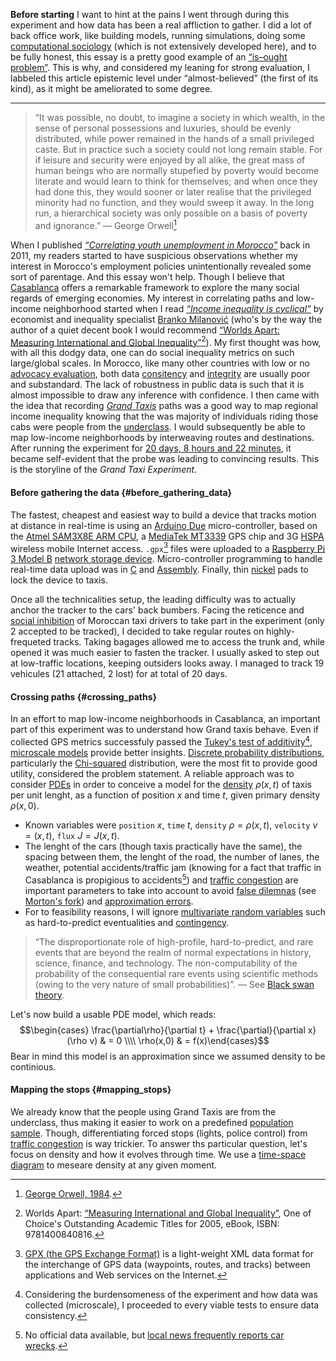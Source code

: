 __Before starting__ I want to hint at the pains I went through during this experiment and how data has been a real affliction to gather. I did a lot of back office work, like building models, running simulations, doing some [computational sociology](https://en.wikipedia.org/wiki/Computational_sociology) (which is not extensively developed here), and to be fully honest, this essay is a pretty good example of an [“is–ought problem”](https://en.wikipedia.org/wiki/Is%E2%80%93ought_problem). This is why, and considered my leaning for strong evaluation, I labbeled this article epistemic level under “almost-believed” (the first of its kind), as it might be ameliorated to some degree.

-------

> “It was possible, no doubt, to imagine a society in which wealth, in the sense of personal possessions and luxuries, should be evenly distributed, while power remained in the hands of a small privileged caste. But in practice such a society could not long remain stable. For if leisure and security were enjoyed by all alike, the great mass of human beings who are normally stupefied by poverty would become literate and would learn to think for themselves; and when once they had done this, they would sooner or later realise that the privileged minority had no function, and they would sweep it away. In the long run, a hierarchical society was only possible on a basis of poverty and ignorance.” &mdash; George Orwell[^orwell poverty]

When I published _[“Correlating youth unemployment in Morocco”](/post/morocco-youth-unemployment)_ back in 2011, my readers started to have suspicious observations whether my interest in Morocco's employment policies unintentionally revealed some sort of parentage. And this essay won't help. Though I believe that [Casablanca](https://en.wikipedia.org/wiki/Casablanca) offers a remarkable framework to explore the many social regards of emerging economies.
My interest in correlating paths and low-income neighborhood started when I read [_“Income inequality is cyclical”_](http://www.nature.com/news/income-inequality-is-cyclical-1.20618) by economist and inequality specialist [Branko Milanović](https://en.wikipedia.org/wiki/Branko_Milanovi%C4%87) (who's by the way the author of a quiet decent book I would recommend [“Worlds Apart: Measuring International and Global Inequality”](http://press.princeton.edu/titles/7946.html)[^worlds_apart]). My first thought was how, with all this dodgy data, one can do social inequality metrics on such large/global scales. In Morocco, like many other countries with low or no [advocacy evaluation](https://en.wikipedia.org/wiki/Advocacy_evaluation), both data [consitency](https://en.wikipedia.org/wiki/Data_consistency) and [integrity](https://en.wikipedia.org/wiki/Data_integrity) are usually poor and substandard. The lack of robustness in public data is such that it is almost impossible to draw any inference with confidence. I then came with the idea that recording [_Grand Taxis_](https://en.wikipedia.org/wiki/Taxicabs_of_Morocco#Grands_Taxis) paths was a good way to map regional income inequality knowing that the was majority of individuals riding those cabs were people from the [underclass](https://en.wikipedia.org/wiki/Underclass). I would subsequently be able to map low-income neighborhoods by interweaving routes and destinations. After running the experiment for [20 days, 8 hours and 22 minutes](#duration), it became self-evident that the probe was leading to convincing results. This is the storyline of the _Grand Taxi Experiment_.

#### Before gathering the data {#before_gathering_data}
The fastest, cheapest and easiest way to build a device that tracks motion at distance in real-time is using an [Arduino Due](https://www.amazon.com/Arduino-org-A000062-Arduino-Due/dp/B00A6C3JN2) micro-controller, based on the [Atmel SAM3X8E ARM CPU](http://www.atmel.com/Images/Atmel-11057-32-bit-Cortex-M3-Microcontroller-SAM3X-SAM3A_Datasheet.pdf), a [MediaTek MT3339](https://www.pololu.com/product/2138) GPS chip and 3G [HSPA](https://en.wikipedia.org/wiki/High_Speed_Packet_Access) wireless mobile Internet access. `.gpx`[^gpx files] files were uploaded to a [Raspberry Pi 3 Model B](https://www.raspberrypi.org/products/raspberry-pi-3-model-b/) [network storage device](https://en.wikipedia.org/wiki/Network-attached_storage). Micro-controller programming to handle real-time data upload was in [C](https://en.wikipedia.org/wiki/C_(programming_language)) and [Assembly](https://en.wikipedia.org/wiki/Assembly_language). Finally, thin [nickel](https://en.wikipedia.org/wiki/Nickel) pads to lock the device to taxis.

Once all the technicalities setup, the leading difficulty was to actually anchor the tracker to the cars' back bumbers. Facing the reticence and [social inhibition](https://en.wikipedia.org/wiki/Social_inhibition#Adulthood) of Moroccan taxi drivers to take part in the experiment (only 2 accepted to be tracked), I decided to take regular routes on highly-frequeted tracks. Taking bagages allowed me to access the trunk and, while opened it was much easier to fasten the tracker. I usually asked to step out at low-traffic locations, keeping outsiders looks away. I managed to track 19 vehicules (21 attached, 2 lost) for at total of 20 days.

#### Crossing paths {#crossing_paths}
In an effort to map low-income neighborhoods in Casablanca, an important part of this experiment was to understand how Grand taxis behave. Even if collected GPS metrics successfuly passed the [Tukey's test of additivity](https://en.wikipedia.org/wiki/Tukey%27s_test_of_additivity)[^tests_of_additivity], [microscale models](https://en.wikipedia.org/wiki/Microscale_and_macroscale_models) provide better insights. [Discrete probability distributions](https://en.wikipedia.org/wiki/Probability_distribution#Discrete_probability_distribution), particularly the [Chi-squared](https://en.wikipedia.org/wiki/Chi-squared_distribution) distribution, were the most fit to provide good utility, considered the problem statement.
A reliable approach was to consider [PDEs](https://en.wikipedia.org/wiki/Partial_differential_equation) in order to conceive a model for the [density](https://en.wikipedia.org/wiki/Density) $\rho(x,t)$ of taxis per unit lenght, as a function of position $x$ and time $t$, given primary density $\rho(x, 0)$.
* Known variables were `position` $x$, `time` $t$, `density` $\rho = \rho(x,t)$, `velocity` $v = (x,t)$, `flux` $J = J(x,t)$.
* The lenght of the cars (though taxis practically have the same), the spacing between them, the lenght of the road, the number of lanes, the weather, potential accidents/traffic jam (knowing for a fact that traffic in Casablanca is propigious to accidents[^casablanca accidents]) and [traffic congestion](https://en.wikipedia.org/wiki/Traffic_congestion) are important parameters to take into account to avoid [false dilemnas](https://en.wikipedia.org/wiki/False_dilemma) (see [Morton's fork](https://en.wikipedia.org/wiki/Morton%27s_fork)) and [approximation errors](https://en.wikipedia.org/wiki/Approximation_error).
* For to feasibility reasons, I will ignore [multivariate random variables](https://en.wikipedia.org/wiki/Multivariate_random_variable) such as hard-to-predict eventualities and [contingency](https://en.wikipedia.org/wiki/Contingency_(philosophy)).
> “The disproportionate role of high-profile, hard-to-predict, and rare events that are beyond the realm of normal expectations in history, science, finance, and technology. The non-computability of the probability of the consequential rare events using scientific methods (owing to the very nature of small probabilities)”. &mdash; See [Black swan theory](https://en.wikipedia.org/wiki/Black_swan_theory).

Let's now build a usable PDE model, which reads:
$$\begin{cases} \frac{\partial\rho}{\partial t} + \frac{\partial}{\partial x}(\rho v) & = 0 \\\\ \rho(x,0) & = f(x)\end{cases}$$ Bear in mind this model is an approximation since we assumed density to be continious.

#### Mapping the stops {#mapping_stops}
We already know that the people using Grand Taxis are from the underclass, thus making it easier to work on a predefined [population sample](https://en.wikipedia.org/wiki/Sample_(statistics)). Though, differentiating forced stops (lights, police control) from [traffic congestion](https://en.wikipedia.org/wiki/Traffic_congestion) is way trickier. To answer ths particular question, let's focus on density and how it evolves through time. We use a [time-space diagram](http://www.webpages.uidaho.edu/niatt_labmanual/chapters/trafficflowtheory/theoryandconcepts/TimeSpaceDiagram.htm) to meseare density at any given moment.

[^opposing social order]: [Eugene V. Debs](https://en.wikipedia.org/wiki/Eugene_V._Debs), _“Labor and Freedom”_  was an American union leader, one of the founding members of the Industrial Workers of the World (IWW or the Wobblies), and five times the candidate of the Socialist Party of America for President of the United States.[3] Through his presidential candidacies, as well as his work with labor movements, Debs eventually became one of the best-known socialists living in the United States. Early in his political career, Debs was a member of the Democratic Party. He was elected as a Democrat to the Indiana General Assembly in 1884. After working with several smaller unions, including the Brotherhood of Locomotive Firemen, Debs was instrumental in the founding of the American Railway Union (ARU), one of the nation's first industrial unions. After workers at the Pullman Palace Car Company organized a wildcat strike over pay cuts in the summer of 1894, Debs signed many into the ARU. He called a boycott of the ARU against handling trains with Pullman cars, in what became the nationwide Pullman Strike, affecting most lines west of Detroit, and more than 250,000 workers in 27 states. To keep the mail running, President Grover Cleveland used the United States Army to break the strike. As a leader of the ARU, Debs was convicted of federal charges for defying a court injunction against the strike and served six months in prison.

[^orwell poverty]: [George Orwell, 1984](https://en.wikipedia.org/wiki/Nineteen_Eighty-Four).
[^worlds_apart]: Worlds Apart:
[“Measuring International and Global Inequality”](http://press.princeton.edu/titles/7946.html), One of Choice's Outstanding Academic Titles for 2005, eBook, ISBN: 9781400840816.
[^gpx files]: [GPX (the GPS Exchange Format)](http://www.topografix.com/gpx.asp) is a light-weight XML data format for the interchange of GPS data (waypoints, routes, and tracks) between applications and Web services on the Internet.
[^tests_of_additivity]: Considering the burdensomeness of the experiment and how data was collected (microscale), I proceeded to every viable tests to ensure data consistency.
[^casablanca accidents]: No official data available, but [local news frequently reports car wrecks](https://www.google.com/search?q=accident+casablanca).